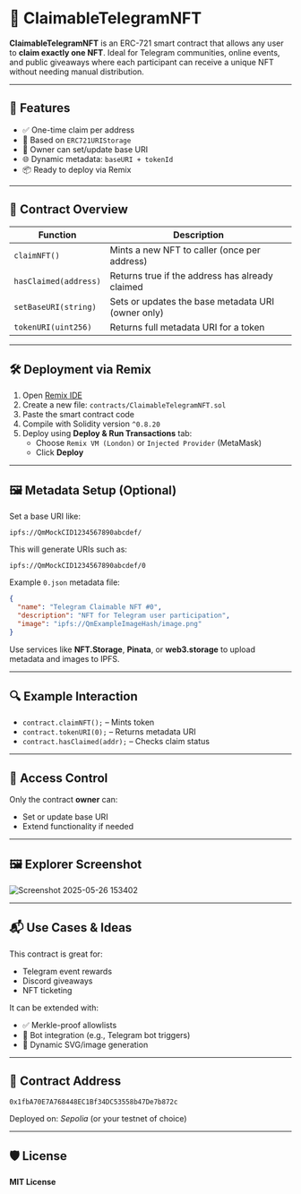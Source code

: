 
# 🧾 ClaimableTelegramNFT

**ClaimableTelegramNFT** is an ERC-721 smart contract that allows any user to **claim exactly one NFT**. Ideal for Telegram communities, online events, and public giveaways where each participant can receive a unique NFT without needing manual distribution.

---

## 🚀 Features

- ✅ One-time claim per address  
- 🧠 Based on `ERC721URIStorage`  
- 🔐 Owner can set/update base URI  
- 🌐 Dynamic metadata: `baseURI + tokenId`  
- 📦 Ready to deploy via Remix  

---

## 📄 Contract Overview

| Function              | Description                                          |
|-----------------------|------------------------------------------------------|
| `claimNFT()`          | Mints a new NFT to caller (once per address)         |
| `hasClaimed(address)` | Returns true if the address has already claimed      |
| `setBaseURI(string)`  | Sets or updates the base metadata URI (owner only)   |
| `tokenURI(uint256)`   | Returns full metadata URI for a token                |

---

## 🛠 Deployment via Remix

1. Open [Remix IDE](https://remix.ethereum.org)  
2. Create a new file: `contracts/ClaimableTelegramNFT.sol`  
3. Paste the smart contract code  
4. Compile with Solidity version `^0.8.20`  
5. Deploy using **Deploy & Run Transactions** tab:
   - Choose `Remix VM (London)` or `Injected Provider` (MetaMask)
   - Click **Deploy**

---

## 🖼 Metadata Setup (Optional)

Set a base URI like:

```
ipfs://QmMockCID1234567890abcdef/
```

This will generate URIs such as:

```
ipfs://QmMockCID1234567890abcdef/0
```

Example `0.json` metadata file:

```json
{
  "name": "Telegram Claimable NFT #0",
  "description": "NFT for Telegram user participation",
  "image": "ipfs://QmExampleImageHash/image.png"
}
```

Use services like **NFT.Storage**, **Pinata**, or **web3.storage** to upload metadata and images to IPFS.

---

## 🔍 Example Interaction

- `contract.claimNFT();` – Mints token  
- `contract.tokenURI(0);` – Returns metadata URI  
- `contract.hasClaimed(addr);` – Checks claim status  

---

## 🔐 Access Control

Only the contract **owner** can:  
- Set or update base URI  
- Extend functionality if needed  

---

## 🖼 Explorer Screenshot

![Screenshot 2025-05-26 153402](https://github.com/user-attachments/assets/4154cc9a-4041-4ac3-b00b-686e18ed1939)

---

## 📬 Use Cases & Ideas

This contract is great for:  
- Telegram event rewards  
- Discord giveaways  
- NFT ticketing  

It can be extended with:  
- ✅ Merkle-proof allowlists  
- 🤖 Bot integration (e.g., Telegram bot triggers)  
- 🎨 Dynamic SVG/image generation  

---

## 🧠 Contract Address

```
0x1fbA70E7A768448EC1Bf34DC53558b47De7b872c
```

Deployed on: *Sepolia* (or your testnet of choice)

---

## 🛡 License

**MIT License**
